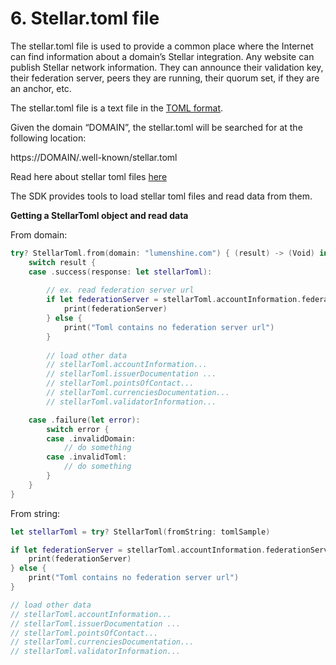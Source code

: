 # 6. Stellar.toml file


The stellar.toml file is used to provide a common place where the Internet can find information about a domain’s Stellar integration. Any website can publish Stellar network information. They can announce their validation key, their federation server, peers they are running, their quorum set, if they are an anchor, etc.

The stellar.toml file is a text file in the [TOML format](https://github.com/toml-lang/toml).

Given the domain “DOMAIN”, the stellar.toml will be searched for at the following location:

https://DOMAIN/.well-known/stellar.toml

Read here about stellar toml files [here](https://github.com/stellar/stellar-protocol/blob/master/ecosystem/sep-0001.md) 

The SDK provides tools to load stellar toml files and read data from them.

**Getting a StellarToml object and read data**

From domain:

```swift
try? StellarToml.from(domain: "lumenshine.com") { (result) -> (Void) in
    switch result {
    case .success(response: let stellarToml):
    
        // ex. read federation server url
        if let federationServer = stellarToml.accountInformation.federationServer {
            print(federationServer)
        } else {
            print("Toml contains no federation server url")
        }
        
        // load other data
        // stellarToml.accountInformation...
        // stellarToml.issuerDocumentation ...
        // stellarToml.pointsOfContact...
        // stellarToml.currenciesDocumentation...
        // stellarToml.validatorInformation...

    case .failure(let error):
        switch error {
        case .invalidDomain:
            // do something
        case .invalidToml:
            // do something
        }
    }
}
```

From string:

```swift
let stellarToml = try? StellarToml(fromString: tomlSample)

if let federationServer = stellarToml.accountInformation.federationServer {
    print(federationServer)
} else {
    print("Toml contains no federation server url")
}

// load other data
// stellarToml.accountInformation...
// stellarToml.issuerDocumentation ...
// stellarToml.pointsOfContact...
// stellarToml.currenciesDocumentation...
// stellarToml.validatorInformation...
```
